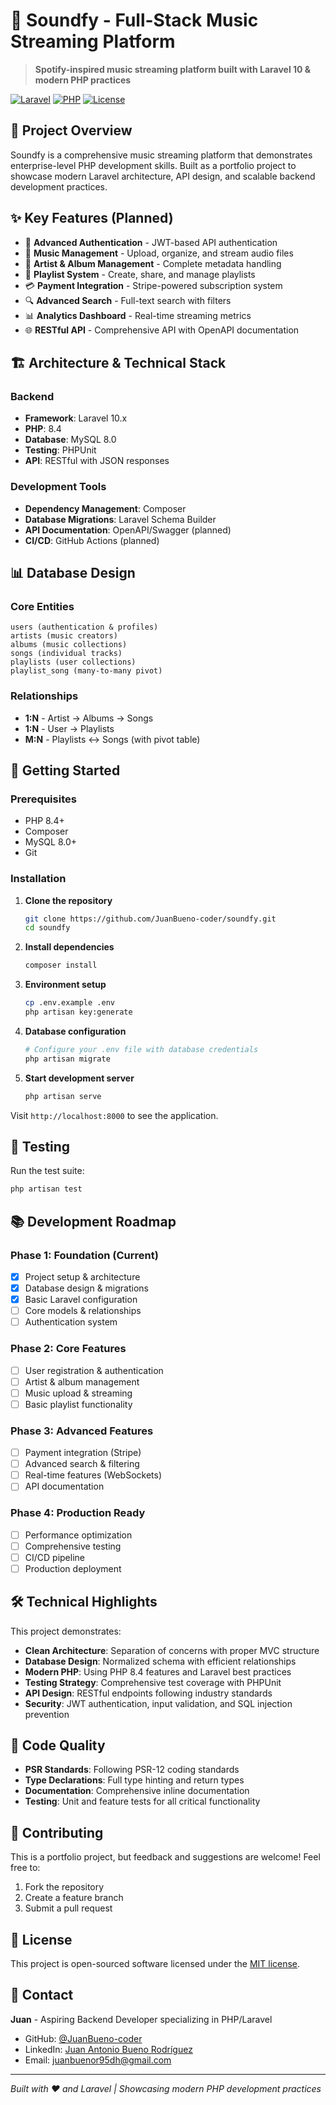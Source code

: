 # 🎵 Soundfy - Full-Stack Music Streaming Platform

> **Spotify-inspired music streaming platform built with Laravel 10 & modern PHP practices**

[![Laravel](https://img.shields.io/badge/Laravel-10.x-red.svg)](https://laravel.com)
[![PHP](https://img.shields.io/badge/PHP-8.4-blue.svg)](https://php.net)
[![License](https://img.shields.io/badge/license-MIT-green.svg)](LICENSE)

## 🎯 Project Overview

Soundfy is a comprehensive music streaming platform that demonstrates enterprise-level PHP development skills. Built as a portfolio project to showcase modern Laravel architecture, API design, and scalable backend development practices.

## ✨ Key Features (Planned)

- 🔐 **Advanced Authentication** - JWT-based API authentication
- 🎵 **Music Management** - Upload, organize, and stream audio files
- 🎨 **Artist & Album Management** - Complete metadata handling
- 📱 **Playlist System** - Create, share, and manage playlists
- 💳 **Payment Integration** - Stripe-powered subscription system
- 🔍 **Advanced Search** - Full-text search with filters
- 📊 **Analytics Dashboard** - Real-time streaming metrics
- 🌐 **RESTful API** - Comprehensive API with OpenAPI documentation

## 🏗️ Architecture & Technical Stack

### Backend
- **Framework**: Laravel 10.x
- **PHP**: 8.4
- **Database**: MySQL 8.0
- **Testing**: PHPUnit
- **API**: RESTful with JSON responses

### Development Tools
- **Dependency Management**: Composer
- **Database Migrations**: Laravel Schema Builder
- **API Documentation**: OpenAPI/Swagger (planned)
- **CI/CD**: GitHub Actions (planned)

## 📊 Database Design

### Core Entities
```
users (authentication & profiles)
artists (music creators)
albums (music collections)
songs (individual tracks)
playlists (user collections)
playlist_song (many-to-many pivot)
```

### Relationships
- **1:N** - Artist → Albums → Songs
- **1:N** - User → Playlists
- **M:N** - Playlists ↔ Songs (with pivot table)

## 🚀 Getting Started

### Prerequisites
- PHP 8.4+
- Composer
- MySQL 8.0+
- Git

### Installation

1. **Clone the repository**
   ```bash
   git clone https://github.com/JuanBueno-coder/soundfy.git
   cd soundfy
   ```

2. **Install dependencies**
   ```bash
   composer install
   ```

3. **Environment setup**
   ```bash
   cp .env.example .env
   php artisan key:generate
   ```

4. **Database configuration**
   ```bash
   # Configure your .env file with database credentials
   php artisan migrate
   ```

5. **Start development server**
   ```bash
   php artisan serve
   ```

Visit `http://localhost:8000` to see the application.

## 🧪 Testing

Run the test suite:
```bash
php artisan test
```

## 📚 Development Roadmap

### Phase 1: Foundation (Current)
- [x] Project setup & architecture
- [x] Database design & migrations
- [x] Basic Laravel configuration
- [ ] Core models & relationships
- [ ] Authentication system

### Phase 2: Core Features
- [ ] User registration & authentication
- [ ] Artist & album management
- [ ] Music upload & streaming
- [ ] Basic playlist functionality

### Phase 3: Advanced Features
- [ ] Payment integration (Stripe)
- [ ] Advanced search & filtering
- [ ] Real-time features (WebSockets)
- [ ] API documentation

### Phase 4: Production Ready
- [ ] Performance optimization
- [ ] Comprehensive testing
- [ ] CI/CD pipeline
- [ ] Production deployment

## 🛠️ Technical Highlights

This project demonstrates:

- **Clean Architecture**: Separation of concerns with proper MVC structure
- **Database Design**: Normalized schema with efficient relationships
- **Modern PHP**: Using PHP 8.4 features and Laravel best practices
- **Testing Strategy**: Comprehensive test coverage with PHPUnit
- **API Design**: RESTful endpoints following industry standards
- **Security**: JWT authentication, input validation, and SQL injection prevention

## 📝 Code Quality

- **PSR Standards**: Following PSR-12 coding standards
- **Type Declarations**: Full type hinting and return types
- **Documentation**: Comprehensive inline documentation
- **Testing**: Unit and feature tests for all critical functionality

## 🤝 Contributing

This is a portfolio project, but feedback and suggestions are welcome! Feel free to:

1. Fork the repository
2. Create a feature branch
3. Submit a pull request

## 📄 License

This project is open-sourced software licensed under the [MIT license](LICENSE).

## 📧 Contact

**Juan** - Aspiring Backend Developer specializing in PHP/Laravel

- GitHub: [@JuanBueno-coder](https://github.com/JuanBueno-coder)
- LinkedIn: [Juan Antonio Bueno Rodríguez](https://www.linkedin.com/in/juan-antonio-bueno-4b823b236/)
- Email: juanbuenor95dh@gmail.com

---

*Built with ❤️ and Laravel | Showcasing modern PHP development practices*